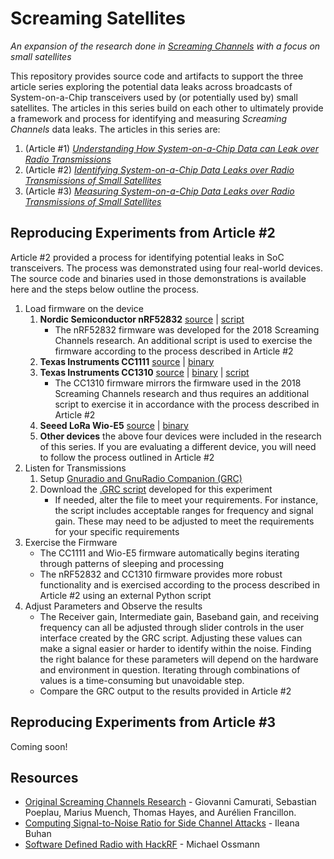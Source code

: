 # Screaming Satellites 
_An expansion of the research done in [Screaming Channels](https://eurecom-s3.github.io/screaming_channels/) with a focus on small satellites_

This repository provides source code and artifacts to support the three article series exploring the potential data leaks across broadcasts of System-on-a-Chip transceivers used by (or potentially used by) small satellites. The articles in this series build on each other to ultimately provide a framework and process for identifying and measuring _Screaming Channels_ data leaks. The articles in this series are:
1. (Article #1) [_Understanding How System-on-a-Chip Data can Leak over Radio Transmissions_](https://www.ijatl.org/)
2. (Article #2) [_Identifying System-on-a-Chip Data Leaks over Radio Transmissions of Small Satellites_](https://www.ijatl.org/)
3. (Article #3) [_Measuring System-on-a-Chip Data Leaks over Radio Transmissions of Small Satellites_](https://www.ijatl.org/)

## Reproducing Experiments from Article #2
Article #2 provided a process for identifying potential leaks in SoC transceivers. The process was demonstrated using four real-world devices. The source code and binaries used in those demonstrations is available here and the steps below outline the process. 

1. Load firmware on the device
   1. **Nordic Semiconductor nRF52832** [source](https://github.com/eurecom-s3/screaming_channels) | [script](https://github.com/GallagherTom/screaming_satellites/blob/main/scripts/alternate-sleep-active/nRF52832.py)
      + The nRF52832 firmware was developed for the 2018 Screaming Channels research. An additional script is used to exercise the firmware according to the process described in Article #2
   3. **Texas Instruments CC1111** [source](https://github.com/GallagherTom/screaming_satellites/tree/main/firmware/cc1111) | [binary](https://github.com/GallagherTom/screaming_satellites/tree/main/firmware/cc1111/binary)
   4. **Texas Instruments CC1310** [source](https://github.com/GallagherTom/screaming_satellites/tree/main/firmware/cc1310) | [binary](https://github.com/GallagherTom/screaming_satellites/tree/main/firmware/cc1310/binary) | [script](https://github.com/GallagherTom/screaming_satellites/blob/main/scripts/alternate-sleep-active/cc1310.py)
      + The CC1310 firmware mirrors the firmware used in the 2018 Screaming Channels research and thus requires an additional script to exercise it in accordance with the process described in Article #2
   6. **Seeed LoRa Wio-E5** [source](https://github.com/GallagherTom/screaming_satellites/tree/main/firmware/Wio-E5%20Mini) | [binary](https://github.com/GallagherTom/screaming_satellites/tree/main/firmware/Wio-E5%20Mini/binary)
   7. **Other devices** the above four devices were included in the research of this series. If you are evaluating a different device, you will need to follow the process outlined in Article #2 
2. Listen for Transmissions
   1. Setup [Gnuradio and GnuRadio Companion (GRC)](https://www.gnuradio.org/)
   2. Download the [.GRC script](https://github.com/GallagherTom/screaming_satellites/tree/main/frequency-time-analysis) developed for this experiment
      + If needed, alter the file to meet your requirements. For instance, the script includes acceptable ranges for frequency and signal gain. These may need to be adjusted to meet the requirements for your specific requirements
3. Exercise the Firmware
   + The CC1111 and Wio-E5 firmware automatically begins iterating through patterns of sleeping and processing
   + The nRF52832 and CC1310 firmware provides more robust functionality and is exercised according to the process described in Article #2 using an external Python script
4. Adjust Parameters and Observe the results
   + The Receiver gain, Intermediate gain, Baseband gain, and receiving frequency can all be adjusted through slider controls in the user interface created by the GRC script. Adjusting these values can make a signal easier or harder to identify within the noise. Finding the right balance for these parameters will depend on the hardware and environment in question. Iterating through combinations of values is a time-consuming but unavoidable step.
   + Compare the GRC output to the results provided in Article #2

## Reproducing Experiments from Article #3
Coming soon!
  

## Resources
+ [Original Screaming Channels Research](https://eurecom-s3.github.io/screaming_channels/) - Giovanni Camurati, Sebastian Poeplau, Marius Muench, Thomas Hayes, and Aurélien Francillon. 
+ [Computing Signal-to-Noise Ratio for Side Channel Attacks](https://ileanabuhan.github.io/general/2021/05/07/SNR-tutorial.html) - Ileana Buhan
+ [Software Defined Radio with HackRF](https://greatscottgadgets.com/sdr/) - Michael Ossmann
